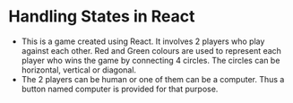 # Handling States in React

- This is a game created using React. It involves 2 players who play against each other. Red and Green colours are used to represent each player who wins the game by connecting 4 circles. The circles can be horizontal, vertical or diagonal.
- The 2 players can be human or one of them can be a computer. Thus a button named computer is provided for that purpose.

